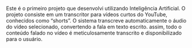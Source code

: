 Este é o primeiro projeto que desenvolvi utilizando Inteligência Artificial.
O projeto consiste em um transcritor para vídeos curtos do YouTube, conhecidos como “shorts”. 
O sistema transcreve automaticamente o áudio do vídeo selecionado, convertendo a fala em texto escrito. 
assim, todo o conteúdo falado no vídeo é meticulosamente transcrito e disponibilizado para o usuário.

